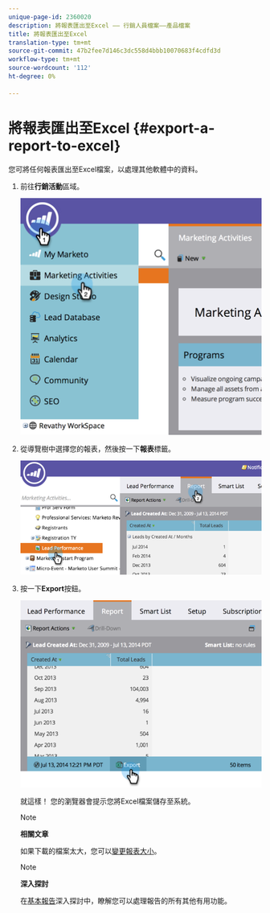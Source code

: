 ```yaml
---
unique-page-id: 2360020
description: 將報表匯出至Excel —— 行銷人員檔案——產品檔案
title: 將報表匯出至Excel
translation-type: tm+mt
source-git-commit: 47b2fee7d146c3dc558d4bbb10070683f4cdfd3d
workflow-type: tm+mt
source-wordcount: '112'
ht-degree: 0%

---
```



# 將報表匯出至Excel {#export-a-report-to-excel}

您可將任何報表匯出至Excel檔案，以處理其他軟體中的資料。

1. 前往&#x200B;**行銷活動**&#x200B;區域。

   ![](assets/image2014-9-16-13-3a11-3a14.png)

1. 從導覽樹中選擇您的報表，然後按一下&#x200B;**報表**&#x200B;標籤。

   ![](assets/image2014-9-16-13-3a11-3a18.png)

1. 按一下&#x200B;**Export**&#x200B;按鈕。

   ![](assets/image2014-9-16-13-3a11-3a21.png)

   就這樣！ 您的瀏覽器會提示您將Excel檔案儲存至系統。

   >[!NOTE]
   >
   >**相關文章**
   >
   >
   >如果下載的檔案太大，您可以[變更報表大小](../../../../product-docs/reporting/basic-reporting/editing-reports/configure-report-size.md)。

   >[!NOTE]
   >
   >**深入探討**
   >
   >
   >在[基本報告](http://docs.marketo.com/display/docs/basic+reporting)深入探討中，瞭解您可以處理報告的所有其他有用功能。

